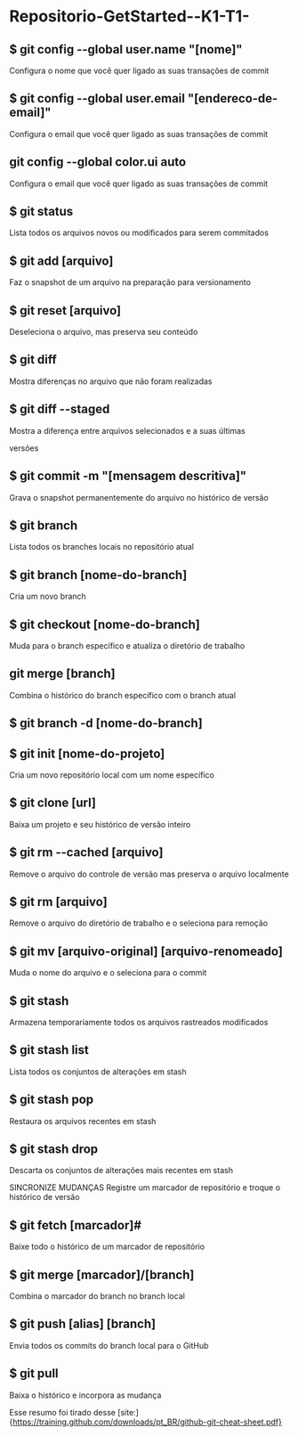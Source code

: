 # Repositorio-GetStarted--K1-T1-



## $ git config --global user.name "[nome]"
Configura o nome que você quer ligado as suas transações de
commit

## $ git config --global user.email "[endereco-de-email]"
Configura o email que você quer ligado as suas transações de commit

##  git config --global color.ui auto
Configura o email que você quer ligado as suas transações de commit



## $ git status
Lista todos os arquivos novos ou modificados para serem commitados

## $ git add [arquivo]
Faz o snapshot de um arquivo na preparação para versionamento

## $ git reset [arquivo]
Deseleciona o arquivo, mas preserva seu conteúdo

## $ git diff
Mostra diferenças no arquivo que não foram realizadas

## $ git diff --staged
Mostra a diferença entre arquivos selecionados e a suas últimas

versões
## $ git commit -m "[mensagem descritiva]"
Grava o snapshot permanentemente do arquivo no histórico de versão

## $ git branch
Lista todos os branches locais no repositório atual

## $ git branch [nome-do-branch]
Cria um novo branch

## $ git checkout [nome-do-branch]
Muda para o branch específico e atualiza o diretório de trabalho

##  git merge [branch]
Combina o histórico do branch específico com o branch atual

## $ git branch -d [nome-do-branch]

## $ git init [nome-do-projeto]
Cria um novo repositório local com um nome específico

## $ git clone [url]
Baixa um projeto e seu histórico de versão inteiro


## $ git rm --cached [arquivo]
Remove o arquivo do controle de versão mas preserva o arquivo
localmente

## $ git rm [arquivo]
Remove o arquivo do diretório de trabalho e o seleciona para remoção

## $ git mv [arquivo-original] [arquivo-renomeado]
Muda o nome do arquivo e o seleciona para o commit



## $ git stash
Armazena temporariamente todos os arquivos rastreados modificados

## $ git stash list
Lista todos os conjuntos de alterações em stash

## $ git stash pop
Restaura os arquivos recentes em stash

## $ git stash drop
Descarta os conjuntos de alterações mais recentes em stash


SINCRONIZE MUDANÇAS
Registre um marcador de repositório e troque o histórico de versão

## $ git fetch [marcador]#
Baixe todo o histórico de um marcador de repositório

## $ git merge [marcador]/[branch]
Combina o marcador do branch no branch local

## $ git push [alias] [branch]
Envia todos os commits do branch local para o GitHub

## $ git pull
Baixa o histórico e incorpora as mudança

Esse resumo foi tirado desse [site:]{https://training.github.com/downloads/pt_BR/github-git-cheat-sheet.pdf}

